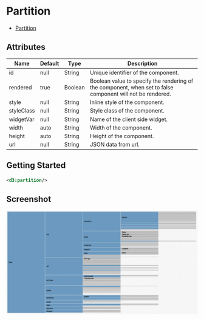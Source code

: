 # Partition

* [Partition](http://mbostock.github.io/d3/talk/20111018/partition.html)

## Attributes

| Name          | Default | Type       | Description       |
| ------------- | ------- | ---------- | ----------------- |
| id            | null    | String     | Unique identifier of the component.
| rendered      | true    | Boolean    | Boolean value to specify the rendering of the component, when set to false component will not be rendered.
| style         | null    | String     | Inline style of the component.
| styleClass    | null    | String     | Style class of the component.
| widgetVar     | null    | String     | Name of the client side widget.
| width         | auto    | String     | Width of the component.
| height        | auto    | String     | Height of the component.
| url           | null    | String     | JSON data from url.


## Getting Started

```xml
<d3:partition/>
```

## Screenshot

![Partition](screenshots/partition.png "Partition")
